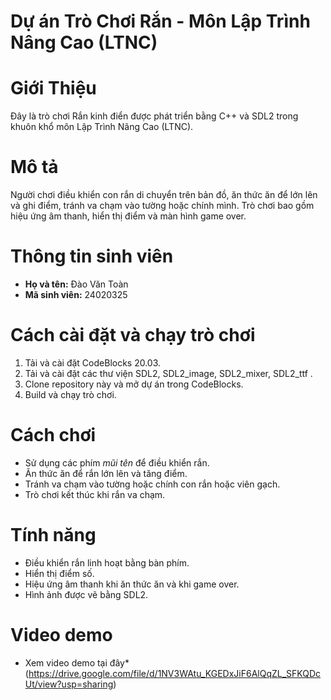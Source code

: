 # Dự án Trò Chơi Rắn - Môn Lập Trình Nâng Cao (LTNC)

# Giới Thiệu
Đây là trò chơi Rắn kinh điển được phát triển bằng C++ và SDL2 trong khuôn khổ môn Lập Trình Nâng Cao (LTNC).

# Mô tả
Người chơi điều khiển con rắn di chuyển trên bản đồ, ăn thức ăn để lớn lên và ghi điểm, tránh va chạm vào tường hoặc chính mình. Trò chơi bao gồm hiệu ứng âm thanh, hiển thị điểm và màn hình game over.

# Thông tin sinh viên
- **Họ và tên:** Đào Văn Toàn
- **Mã sinh viên:** 24020325

# Cách cài đặt và chạy trò chơi
1. Tải và cài đặt CodeBlocks 20.03.
2. Tải và cài đặt các thư viện SDL2, SDL2_image, SDL2_mixer, SDL2_ttf .
3. Clone repository này và mở dự án trong CodeBlocks.
4. Build và chạy trò chơi.

# Cách chơi
- Sử dụng các phím *mũi tên*  để điều khiển rắn.
- Ăn thức ăn để rắn lớn lên và tăng điểm.
- Tránh va chạm vào tường hoặc chính con rắn hoặc viên gạch.
- Trò chơi kết thúc khi rắn va chạm.

# Tính năng
- Điều khiển rắn linh hoạt bằng bàn phím.
- Hiển thị điểm số.
- Hiệu ứng âm thanh khi ăn thức ăn và khi game over.
- Hình ảnh được vẽ bằng SDL2.

# Video demo
* Xem video demo tại đây*(<https://drive.google.com/file/d/1NV3WAtu_KGEDxJiF6AlQqZL_SFKQDcUt/view?usp=sharing>)



 
